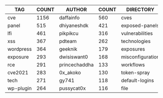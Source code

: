 |    TAG    | COUNT |    AUTHOR     | COUNT |    DIRECTORY     | COUNT | SEVERITY | COUNT |  TYPE   | COUNT |
|-----------|-------|---------------|-------|------------------|-------|----------|-------|---------|-------|
| cve       |  1156 | daffainfo     |   560 | cves             |  1160 | info     |  1192 | http    |  3187 |
| panel     |   515 | dhiyaneshdk   |   421 | exposed-panels   |   523 | high     |   874 | file    |    68 |
| lfi       |   461 | pikpikcu      |   316 | vulnerabilities  |   452 | medium   |   662 | network |    50 |
| xss       |   367 | pdteam        |   262 | technologies     |   255 | critical |   414 | dns     |    17 |
| wordpress |   364 | geeknik       |   179 | exposures        |   204 | low      |   183 |         |       |
| exposure  |   293 | dwisiswant0   |   168 | misconfiguration |   197 | unknown  |     6 |         |       |
| rce       |   291 | princechaddha |   133 | workflows        |   186 |          |       |         |       |
| cve2021   |   283 | 0x_akoko      |   130 | token-spray      |   154 |          |       |         |       |
| tech      |   271 | gy741         |   118 | default-logins   |    95 |          |       |         |       |
| wp-plugin |   264 | pussycat0x    |   116 | file             |    68 |          |       |         |       |

